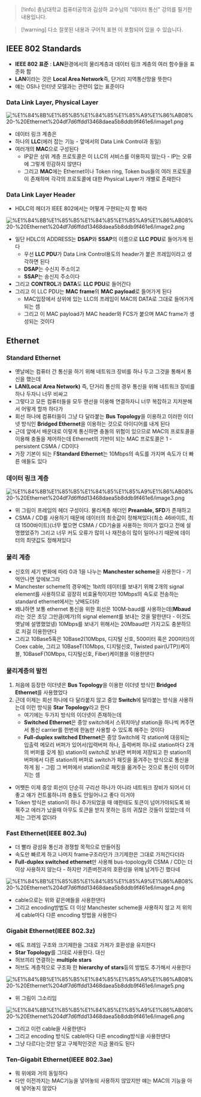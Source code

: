 > [!info] 충남대학교 컴퓨터공학과 김상하 교수님의 "데이터 통신" 강의를 필기한 내용입니다.

> [!warning] 다소 잘못된 내용과 구어적 표현 이 포함되어 있을 수 있습니다.

## IEEE 802 Standards

- **IEEE 802 표준** : **LAN**환경에서의 물리계층과 데이터 링크 계층의 여러 함수들을 표준화 함
- **LAN**이라는 것은 **Local Area Network**즉, 단거리 지역통신망을 뜻한다
- 얘는 OSI나 인터넷 모델과는 관련이 없는 표준이다

### Data Link Layer, Physical Layer

![%E1%84%8B%E1%85%B5%E1%84%85%E1%85%A9%E1%86%AB08%20-%20Ethernet%204df7d6ffdd13468daea5b8ddb9f461e6/image1.png](gardens/network/originals/datacommunication.spring.2021.cse.cnu.ac.kr/images/08_4df7d6ffdd13468daea5b8ddb9f461e6/image1.png)

- 데이터 링크 계층은
- 하나의 **LLC**(에러 잡는 기능 - 앞에서의 Data Link Control과 동일)
- 여러개의 **MAC**으로 구성된다
	- IP같은 상위 계층 프로토콜은 이 LLC의 서비스를 이용하지 않는다 - IP는 오류에 그렇게 민감하지 않댄다
	- 그리고 **MAC**에는 Ethernet이나 Token ring, Token bus들의 여러 프로토콜이 존재하며 각각의 프로토콜에 대한 Physical Layer가 개별로 존재한다

### Data Link Layer Header

- HDLC의 헤더가 IEEE 802에서는 어떻게 구현되는지 함 봐라

![%E1%84%8B%E1%85%B5%E1%84%85%E1%85%A9%E1%86%AB08%20-%20Ethernet%204df7d6ffdd13468daea5b8ddb9f461e6/image2.png](gardens/network/originals/datacommunication.spring.2021.cse.cnu.ac.kr/images/08_4df7d6ffdd13468daea5b8ddb9f461e6/image2.png)

- 일단 HDLC의 ADDRESS는 **DSAP**와 **SSAP**의 이름으로 **LLC PDU**로 들어가게 된다
	- 우선 **LLC PDU**가 Data Link Control용도의 header가 붙은 프레임이라고 생각하면 된다
	- **DSAP**는 수신지 주소이고
	- **SSAP**는 송신지 주소이다
- 그리고 **CONTROL**과 **DATA**도 **LLC PDU**로 들어간다
- 그리고 이 LLC PDU는 **MAC frame**의 **MAC payload**로 들어가게 된다
	- MAC입장에서 상위에 있는 LLC의 프레임이 MAC의 DATA로 그대로 들어가게 되는 셈
	- 그리고 이 MAC payload가 MAC header와 FCS가 붙으며 MAC frame가 생성되는 것이다

## Ethernet

### Standard Ethernet

- 옛날에는 컴퓨터 간 통신을 하기 위해 네트워크 장비를 하나 두고 그것을 통해서 통신을 했는데
- **LAN(Local Area Network)** 즉, 단거리 통신의 경우 통신을 위해 네트워크 장비를 하나 두자니 너무 비싸고
- 그렇다고 모든 컴퓨터들을 모두 랜선을 이용해 연결하자니 너무 복잡하고 지저분해서 어떻게 할까 하다가
- 회선 하나에 컴퓨터들이 그냥 다 달라붙는 **Bus Topology**을 이용하고 이러한 이더넷 방식인 **Bridged Ethernet**을 이용하는 것으로 아이디어를 내게 된다
- 근데 앞에서 배운대로 이렇게 통신하면 충돌의 위험이 있으므로 MAC의 프로토콜을 이용해 충돌을 제어하는데 Ethernet의 기반이 되는 MAC 프로토콜은 1 - persistent CSMA / CD이다
- 가장 기본이 되는 F**Standard Ethernet**는 10Mbps의 속도를 가지며 속도가 더 빠른 애들도 있다

### 데이터 링크 계층

![%E1%84%8B%E1%85%B5%E1%84%85%E1%85%A9%E1%86%AB08%20-%20Ethernet%204df7d6ffdd13468daea5b8ddb9f461e6/image3.png](gardens/network/originals/datacommunication.spring.2021.cse.cnu.ac.kr/images/08_4df7d6ffdd13468daea5b8ddb9f461e6/image3.png)

- 위 그림이 프레임의 헤더 구성이다. 물리계층 헤더인 **Preamble, SFD**가 존재하고
- CSMA / CD를 사용하기 때문에 데이터의 최솟값이 정해져있다(최소 46바이트, 최대 1500바이트)(너무 짧으면 CSMA / CD기술을 사용하는 의미가 없다고 전에 설명했었쥬?) 그리고 너무 커도 오류가 많이 나 재전송이 많이 일어나기 때문에 데이터의 최댓값도 정해져있다

### 물리 계층

- 신호의 세기 변화에 따라 0과 1을 나누는 **Manchester scheme**을 사용한다 - 기억안나면 앞에보그라
- Manchester scheme의 경우에는 1bit의 데이터를 보내기 위해 2개의 signal element를 사용하므로 굉장히 비효율적이지만 10Mbps의 속도로 전송하는 standard ethernet에서는 낫배도더라
- 왜냐하면 보통 ethernet 통신을 위한 회선은 100M-baud를 사용하는데(**Mbaud**라는 것은 초당 그만큼(메가)의 signal element를 보내는 것을 말한댄다 - 이것도 옛날에 설명했었넹) 10Mbps를 보내기 위해서는 20Mbaud만 가지고도 충분하므로 저걸 이용한댄다
- 그리고 10Base5혹은 10Base2(10Mbps, 디지털 신호, 500미터 혹은 200미터)의 Coex cable, 그리고 10BaseT(10Mbps, 디지털신호, Twisted pair(UTP))케이블, 10BaseF(10Mbps, 디지털신호, Fiber)케이블을 이용한댄다

### 물리계층의 발전

1. 처음에 등장한 이더넷은 **Bus Topology**을 이용한 이더넷 방식인 **Bridged Ethernet**를 사용했었다
2. 근데 이제는 회선 하나에 다 달라붙지 않고 중앙 **Switch**에 달라붙는 방식을 사용하는데 이런 방식을 **Star Topology**라고 한다
	- 여기에는 두가지 방식의 이더넷이 존재하는데
	- **Switched Ethernet**은 중앙 switch에서 스위치마냥 station을 하나씩 켜주면서 통신 carrier를 한번에 한놈만 사용할 수 있도록 해주는 것이다
	- **Full-duplex switched Ethernet**은 중앙 Switch에 각 station에 대응되는 입출력 메모리 버퍼가 있어서(입력버퍼 하나, 출력버퍼 하나로 station마다 2개의 버퍼를 갖게 됨) station이 switch로 보내면 버퍼에 저장되고 한 station의 버퍼에서 다른 station의 버퍼로 switch가 패킷을 옮겨주는 방식으로 통신을 하게 됨 - 그럼 그 버퍼에서 station으로 패킷을 옮겨주는 것으로 통신이 이루어지는 셈
- 어쨋든 이제 중앙 회선이 단순히 구리선 하나가 아니라 네트워크 장비가 되어서 더 좋고 얘가 컨트롤하니까 충돌도 안일어나고 좋다 이거야
- Token 방식은 station이 하나 추가되었을 때 얘한테도 토큰이 넘어가야되도록 바꿔주고 에러가 났을때 아무도 토큰을 받지 못하는 등의 귀찮은 것들이 있었는데 이제는 그런게 없더라

### Fast Ethernet(IEEE 802.3u)

- 더 빨라 광섬유 통신과 경쟁할 목적으로 만들어짐
- 속도만 빠르게 하고 나머지 frame구조라던가 크기제한은 그대로 가져간다더라
- **Full-duplex switched ethernet**만 사용해 bus-topology와 CSMA / CD는 더 이상 사용하지 않는다 - 하지만 기존버전과의 호환성을 위해 남겨두긴 했다네

![%E1%84%8B%E1%85%B5%E1%84%85%E1%85%A9%E1%86%AB08%20-%20Ethernet%204df7d6ffdd13468daea5b8ddb9f461e6/image4.png](gardens/network/originals/datacommunication.spring.2021.cse.cnu.ac.kr/images/08_4df7d6ffdd13468daea5b8ddb9f461e6/image4.png)

- cable으로는 위와 같은애들을 사용한댄다
- 그리고 encoding방법도 더 이상 Manchester scheme을 사용하지 않고 저 위의 세 cable마다 다른 encoding 방법을 사용한다

### Gigabit Ethernet(IEEE 802.3z)

- 얘도 프레임 구조와 크기제한을 그대로 가져가 호환성을 유지한다
- **Star Topology**를 그대로 사용한다. 대신
- 허브끼리 연결하는 **multiple stars**
- 허브도 계층적으로 구조화 한 **hierarchy of stars**등의 방법도 추가해서 사용한다

![%E1%84%8B%E1%85%B5%E1%84%85%E1%85%A9%E1%86%AB08%20-%20Ethernet%204df7d6ffdd13468daea5b8ddb9f461e6/image5.png](gardens/network/originals/datacommunication.spring.2021.cse.cnu.ac.kr/images/08_4df7d6ffdd13468daea5b8ddb9f461e6/image5.png)

- 위 그림이 그소리임

![%E1%84%8B%E1%85%B5%E1%84%85%E1%85%A9%E1%86%AB08%20-%20Ethernet%204df7d6ffdd13468daea5b8ddb9f461e6/image6.png](gardens/network/originals/datacommunication.spring.2021.cse.cnu.ac.kr/images/08_4df7d6ffdd13468daea5b8ddb9f461e6/image6.png)

- 그리고 이런 cable을 사용한댄다
- 그리고 encoding 방식도 cable마다 다른 encoding방식을 사용한댄다
- 그냥 다르다는것만 알고 구체적인것은 지금 몰라도 된다

### Ten-Gigabit Ethernet(IEEE 802.3ae)

- 뭐 위에와 거의 동일하다
- 다만 이전까지는 MAC기능을 넣어놓되 사용하지 않았지만 얘는 MAC의 기능을 아예 넣어놓지 않았다